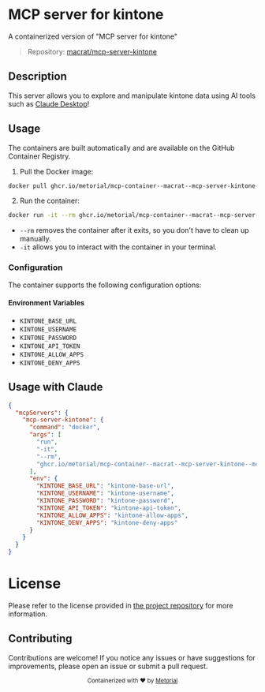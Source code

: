 
# MCP server for kintone

A containerized version of "MCP server for kintone"

> Repository: [macrat/mcp-server-kintone](https://github.com/macrat/mcp-server-kintone)

## Description

This server allows you to explore and manipulate kintone data using AI tools such as [Claude Desktop](https://claude.ai/download)!


## Usage

The containers are built automatically and are available on the GitHub Container Registry.

1. Pull the Docker image:

```bash
docker pull ghcr.io/metorial/mcp-container--macrat--mcp-server-kintone--mcp-server-kintone
```

2. Run the container:

```bash
docker run -it --rm ghcr.io/metorial/mcp-container--macrat--mcp-server-kintone--mcp-server-kintone 
```

- `--rm` removes the container after it exits, so you don't have to clean up manually.
- `-it` allows you to interact with the container in your terminal.


### Configuration

The container supports the following configuration options:




#### Environment Variables

- `KINTONE_BASE_URL`
- `KINTONE_USERNAME`
- `KINTONE_PASSWORD`
- `KINTONE_API_TOKEN`
- `KINTONE_ALLOW_APPS`
- `KINTONE_DENY_APPS`




## Usage with Claude

```json
{
  "mcpServers": {
    "mcp-server-kintone": {
      "command": "docker",
      "args": [
        "run",
        "-it",
        "--rm",
        "ghcr.io/metorial/mcp-container--macrat--mcp-server-kintone--mcp-server-kintone"
      ],
      "env": {
        "KINTONE_BASE_URL": "kintone-base-url",
        "KINTONE_USERNAME": "kintone-username",
        "KINTONE_PASSWORD": "kintone-password",
        "KINTONE_API_TOKEN": "kintone-api-token",
        "KINTONE_ALLOW_APPS": "kintone-allow-apps",
        "KINTONE_DENY_APPS": "kintone-deny-apps"
      }
    }
  }
}
```

# License

Please refer to the license provided in [the project repository](https://github.com/macrat/mcp-server-kintone) for more information.

## Contributing

Contributions are welcome! If you notice any issues or have suggestions for improvements, please open an issue or submit a pull request.

<div align="center">
  <sub>Containerized with ❤️ by <a href="https://metorial.com">Metorial</a></sub>
</div>
  